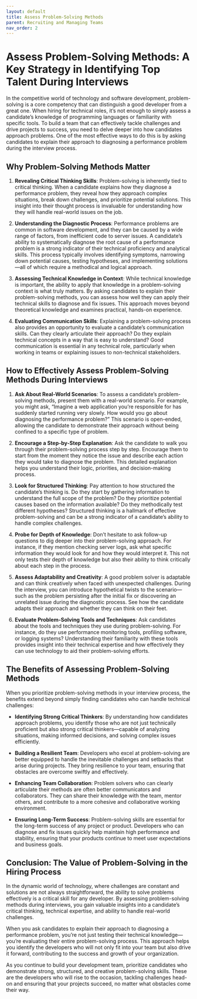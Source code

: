 ```yaml
---
layout: default
title: Assess Problem-Solving Methods
parent: Recruiting and Managing Teams
nav_order: 2
---
```

# Assess Problem-Solving Methods: A Key Strategy in Identifying Top Talent During Interviews

In the competitive world of technology and software development, problem-solving is a core competency that can distinguish a good developer from a great one. When hiring for technical roles, it’s not enough to simply assess a candidate’s knowledge of programming languages or familiarity with specific tools. To build a team that can effectively tackle challenges and drive projects to success, you need to delve deeper into how candidates approach problems. One of the most effective ways to do this is by asking candidates to explain their approach to diagnosing a performance problem during the interview process.

## Why Problem-Solving Methods Matter

1. **Revealing Critical Thinking Skills**:
   Problem-solving is inherently tied to critical thinking. When a candidate explains how they diagnose a performance problem, they reveal how they approach complex situations, break down challenges, and prioritize potential solutions. This insight into their thought process is invaluable for understanding how they will handle real-world issues on the job.

2. **Understanding the Diagnostic Process**:
   Performance problems are common in software development, and they can be caused by a wide range of factors, from inefficient code to server issues. A candidate’s ability to systematically diagnose the root cause of a performance problem is a strong indicator of their technical proficiency and analytical skills. This process typically involves identifying symptoms, narrowing down potential causes, testing hypotheses, and implementing solutions—all of which require a methodical and logical approach.

3. **Assessing Technical Knowledge in Context**:
   While technical knowledge is important, the ability to apply that knowledge in a problem-solving context is what truly matters. By asking candidates to explain their problem-solving methods, you can assess how well they can apply their technical skills to diagnose and fix issues. This approach moves beyond theoretical knowledge and examines practical, hands-on experience.

4. **Evaluating Communication Skills**:
   Explaining a problem-solving process also provides an opportunity to evaluate a candidate’s communication skills. Can they clearly articulate their approach? Do they explain technical concepts in a way that is easy to understand? Good communication is essential in any technical role, particularly when working in teams or explaining issues to non-technical stakeholders.

## How to Effectively Assess Problem-Solving Methods During Interviews

1. **Ask About Real-World Scenarios**:
   To assess a candidate’s problem-solving methods, present them with a real-world scenario. For example, you might ask, “Imagine a web application you’re responsible for has suddenly started running very slowly. How would you go about diagnosing the performance problem?” This scenario is open-ended, allowing the candidate to demonstrate their approach without being confined to a specific type of problem.

2. **Encourage a Step-by-Step Explanation**:
   Ask the candidate to walk you through their problem-solving process step by step. Encourage them to start from the moment they notice the issue and describe each action they would take to diagnose the problem. This detailed explanation helps you understand their logic, priorities, and decision-making process.

3. **Look for Structured Thinking**:
   Pay attention to how structured the candidate’s thinking is. Do they start by gathering information to understand the full scope of the problem? Do they prioritize potential causes based on the information available? Do they methodically test different hypotheses? Structured thinking is a hallmark of effective problem-solving and can be a strong indicator of a candidate’s ability to handle complex challenges.

4. **Probe for Depth of Knowledge**:
   Don’t hesitate to ask follow-up questions to dig deeper into their problem-solving approach. For instance, if they mention checking server logs, ask what specific information they would look for and how they would interpret it. This not only tests their depth of knowledge but also their ability to think critically about each step in the process.

5. **Assess Adaptability and Creativity**:
   A good problem solver is adaptable and can think creatively when faced with unexpected challenges. During the interview, you can introduce hypothetical twists to the scenario—such as the problem persisting after the initial fix or discovering an unrelated issue during the diagnostic process. See how the candidate adapts their approach and whether they can think on their feet.

6. **Evaluate Problem-Solving Tools and Techniques**:
   Ask candidates about the tools and techniques they use during problem-solving. For instance, do they use performance monitoring tools, profiling software, or logging systems? Understanding their familiarity with these tools provides insight into their technical expertise and how effectively they can use technology to aid their problem-solving efforts.

## The Benefits of Assessing Problem-Solving Methods

When you prioritize problem-solving methods in your interview process, the benefits extend beyond simply finding candidates who can handle technical challenges:

- **Identifying Strong Critical Thinkers**: By understanding how candidates approach problems, you identify those who are not just technically proficient but also strong critical thinkers—capable of analyzing situations, making informed decisions, and solving complex issues efficiently.

- **Building a Resilient Team**: Developers who excel at problem-solving are better equipped to handle the inevitable challenges and setbacks that arise during projects. They bring resilience to your team, ensuring that obstacles are overcome swiftly and effectively.

- **Enhancing Team Collaboration**: Problem solvers who can clearly articulate their methods are often better communicators and collaborators. They can share their knowledge with the team, mentor others, and contribute to a more cohesive and collaborative working environment.

- **Ensuring Long-Term Success**: Problem-solving skills are essential for the long-term success of any project or product. Developers who can diagnose and fix issues quickly help maintain high performance and stability, ensuring that your products continue to meet user expectations and business goals.

## Conclusion: The Value of Problem-Solving in the Hiring Process

In the dynamic world of technology, where challenges are constant and solutions are not always straightforward, the ability to solve problems effectively is a critical skill for any developer. By assessing problem-solving methods during interviews, you gain valuable insights into a candidate’s critical thinking, technical expertise, and ability to handle real-world challenges.

When you ask candidates to explain their approach to diagnosing a performance problem, you’re not just testing their technical knowledge—you’re evaluating their entire problem-solving process. This approach helps you identify the developers who will not only fit into your team but also drive it forward, contributing to the success and growth of your organization.

As you continue to build your development team, prioritize candidates who demonstrate strong, structured, and creative problem-solving skills. These are the developers who will rise to the occasion, tackling challenges head-on and ensuring that your projects succeed, no matter what obstacles come their way.